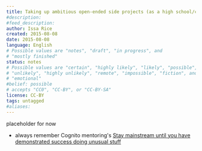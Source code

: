 ```yaml
---
title: Taking up ambitious open-ended side projects (as a high school/college student)
#description: 
#feed_description: 
author: Issa Rice
created: 2015-08-08
date: 2015-08-08
language: English
# Possible values are "notes", "draft", "in progress", and
# "mostly finished"
status: notes
# Possible values are "certain", "highly likely", "likely", "possible",
# "unlikely", "highly unlikely", "remote", "impossible", "fiction", and
# "emotional"
#belief: possible
# accepts "CC0", "CC-BY", or "CC-BY-SA"
license: CC-BY
tags: untagged
#aliases: 
---
```


placeholder for now

- always remember Cognito mentoring's [Stay mainstream until you have demonstrated success doing unusual stuff](http://info.cognitomentoring.org/wiki/Stay_mainstream_until_you_have_demonstrated_success_doing_unusual_stuff)
